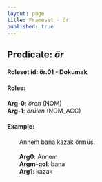 ```yaml
---
layout: page
title: Frameset - ör
published: true
---
```

<h2>Predicate: <i>ör</i></h2>
<h4>Roleset id: ör.01 - Dokumak<br>
<h4>Roles:</h4>
<b>Arg-0</b>: <i>ören</i>  (NOM) <br>
<b>Arg-1</b>: <i>örülen</i>  (NOM_ACC) <br>
<h4>Example:</h4>
&emsp;&emsp;Annem bana kazak örmüş.<br><br>
&emsp;&emsp;<b>Arg0</b>:  Annem<br>
&emsp;&emsp;<b>Argm-gol</b>:  bana<br>
&emsp;&emsp;<b>Arg1</b>:  kazak<br>

